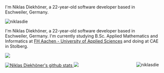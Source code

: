 I'm Niklas Diekhöner, a 22-year-old software developer based in Eschweiler, Germany.

<p align="left"> <img src="https://komarev.com/ghpvc/?username=niklasdie&label=Profile%20views&color=0e75b6&style=flat" alt="niklasdie" /> </p>

I'm Niklas Diekhöner, a 22-year-old software developer based in Eschweiler, Germany.
I'm currently studying B.Sc. Applied Mathematics and Informatics at [FH Aachen - University of Applied Sciences](https://www.fh-aachen.de/) and doing at CAE in Stolberg.


<p align="left">
  <a href="https://www.linkedin.com/in/sven-bergmann-500925227/">
    <img src="https://img.shields.io/badge/linkedin-%230077B5.svg?&style=for-the-badge&logo=linkedin&logoColor=white" />
  </a>
</p>

<p><img align="right" src="https://github-readme-stats.vercel.app/api/top-langs?username=niklasdie&show_icons=true&locale=en&layout=compact" alt="niklasdie" /></p>

<a href="https://github.com/anuraghazra/github-readme-stats">
    <img src="https://github-readme-stats.vercel.app/api?username=niklasdie&show_icons=true&include_all_commits=true&theme=dark&hide_border=true" alt="Niklas Diekhöner's github stats" />
  </a>
  <a href="https://github.com/anuraghazra/github-readme-stats">
    <img src="https://github-readme-stats.vercel.app/api/top-langs/?username=niklasdie&layout=compact&theme=dark&hide_border=true" />
  </a>
